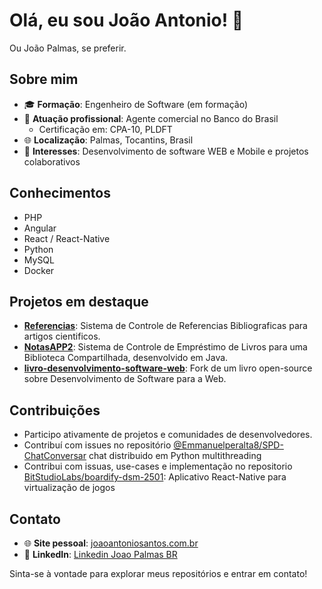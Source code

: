 # Olá, eu sou João Antonio! 👋

Ou João Palmas, se preferir. 

## Sobre mim

- 🎓 **Formação**: Engenheiro de Software (em formação)
- 💼 **Atuação profissional**: Agente comercial no Banco do Brasil
   - Certificação em: CPA-10, PLDFT
- 🌐 **Localização**: Palmas, Tocantins, Brasil
- 🌱 **Interesses**: Desenvolvimento de software WEB e Mobile e projetos colaborativos

## Conhecimentos

- PHP
- Angular
- React / React-Native
- Python
- MySQL
- Docker
  
## Projetos em destaque
- [**Referencias**](https://github.com/JoaoPalmasBR/referencias): Sistema de Controle de Referencias Bibliograficas para artigos cientificos.
- [**NotasAPP2**](https://github.com/JoaoPalmasBR/notasAPP2): Sistema de Controle de Empréstimo de Livros para uma Biblioteca Compartilhada, desenvolvido em Java.
- [**livro-desenvolvimento-software-web**](https://github.com/JoaoPalmasBR/livro-desenvolvimento-software-web): Fork de um livro open-source sobre Desenvolvimento de Software para a Web.

## Contribuições

- Participo ativamente de projetos e comunidades de desenvolvedores.
- Contribuí com issues no repositório [@Emmanuelperalta8/SPD-ChatConversar](https://github.com/Emmanuelperalta8/SPD-ChatConversar) chat distribuido em Python multithreading
- Contribui com issuas, use-cases e implementação no repositorio [BitStudioLabs/boardify-dsm-2501](https://github.com/BitStudioLabs/boardify-dsm-2501): Aplicativo React-Native para virtualização de jogos

## Contato

- 🌐 **Site pessoal**: [joaoantoniosantos.com.br](http://joaoantoniosantos.com.br)
- 💼 **LinkedIn**: [Linkedin Joao Palmas BR](https://br.linkedin.com/in/joaopalmasbr)

Sinta-se à vontade para explorar meus repositórios e entrar em contato!
